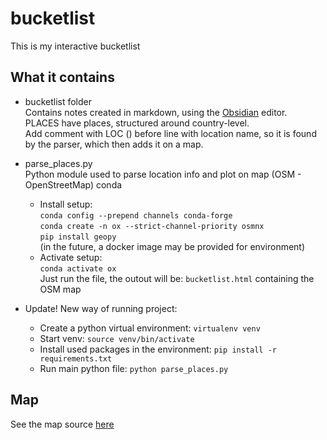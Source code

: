# bucketlist

This is my interactive bucketlist

## What it contains

- bucketlist folder  
    Contains notes created in markdown, using the [Obsidian](obsidian.md) editor.  
    PLACES have places, structured around country-level.  
    Add comment with LOC (<!--- LOC --->) before line with location name, so it is found by the parser, which then adds it on a map.
- parse_places.py  
    Python module used to parse location info and plot on map (OSM - OpenStreetMap)
    conda
  - Install setup:  
        `conda config --prepend channels conda-forge`  
        `conda create -n ox --strict-channel-priority osmnx`  
        `pip install geopy`  
        (in the future, a docker image may be provided for environment)
  - Activate setup:  
        `conda activate ox`  
    Just run the file, the outout will be: `bucketlist.html` containing the OSM map

- Update! New way of running project:
  - Create a python virtual environment: `virtualenv venv`
  - Start venv: `source venv/bin/activate`
  - Install used packages in the environment: `pip install -r requirements.txt`
  - Run main python file: `python parse_places.py`

## Map

See the map source [here](https://github.com/sevmarc/bucketlist/blob/main/bucketlist.html)
